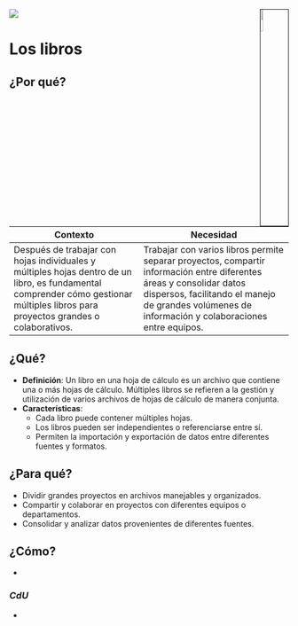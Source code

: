 <img src="../../images/DALL·E-2024-03-11-22.22.25.webp" width="10%" align=right border=1>
<a href="../../README.md"><img src="https://img.shields.io/badge/-Tabla_de_contenidos-000?style=flat&logo=Emlakjet&logoColor=red"></a>

# Los libros

## ¿Por qué?

|Contexto|Necesidad|
|-|-|
Después de trabajar con hojas individuales y múltiples hojas dentro de un libro, es fundamental comprender cómo gestionar múltiples libros para proyectos grandes o colaborativos.|Trabajar con varios libros permite separar proyectos, compartir información entre diferentes áreas y consolidar datos dispersos, facilitando el manejo de grandes volúmenes de información y colaboraciones entre equipos.

## ¿Qué?

- **Definición**: Un libro en una hoja de cálculo es un archivo que contiene una o más hojas de cálculo. Múltiples libros se refieren a la gestión y utilización de varios archivos de hojas de cálculo de manera conjunta.
- **Características**:
  - Cada libro puede contener múltiples hojas.
  - Los libros pueden ser independientes o referenciarse entre sí.
  - Permiten la importación y exportación de datos entre diferentes fuentes y formatos.

## ¿Para qué?

- Dividir grandes proyectos en archivos manejables y organizados.
- Compartir y colaborar en proyectos con diferentes equipos o departamentos.
- Consolidar y analizar datos provenientes de diferentes fuentes.

## ¿Cómo?

- 

### *CdU*

- 
